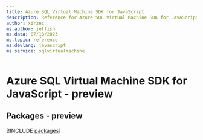 ```yaml
---
title: Azure SQL Virtual Machine SDK for JavaScript
description: Reference for Azure SQL Virtual Machine SDK for JavaScript
author: xirzec
ms.author: jeffish
ms.data: 07/18/2023
ms.topic: reference
ms.devlang: javascript
ms.service: sqlvirtualmachine
---
```

# Azure SQL Virtual Machine SDK for JavaScript - preview
## Packages - preview
[!INCLUDE [packages](sql-virtual-machine-index.md)]